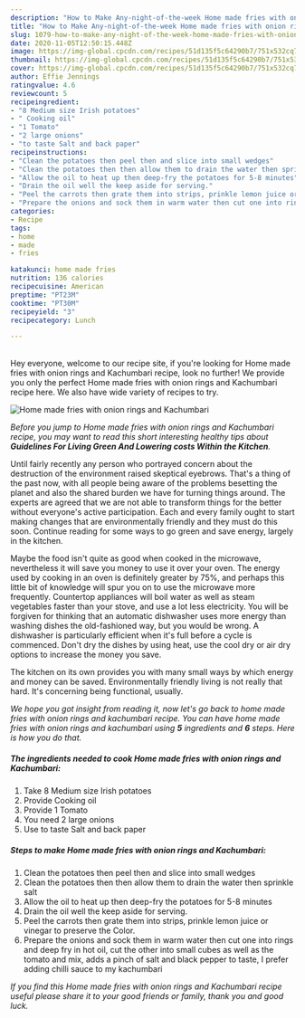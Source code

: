 ```yaml
---
description: "How to Make Any-night-of-the-week Home made fries with onion rings and Kachumbari"
title: "How to Make Any-night-of-the-week Home made fries with onion rings and Kachumbari"
slug: 1079-how-to-make-any-night-of-the-week-home-made-fries-with-onion-rings-and-kachumbari
date: 2020-11-05T12:50:15.448Z
image: https://img-global.cpcdn.com/recipes/51d135f5c64290b7/751x532cq70/home-made-fries-with-onion-rings-and-kachumbari-recipe-main-photo.jpg
thumbnail: https://img-global.cpcdn.com/recipes/51d135f5c64290b7/751x532cq70/home-made-fries-with-onion-rings-and-kachumbari-recipe-main-photo.jpg
cover: https://img-global.cpcdn.com/recipes/51d135f5c64290b7/751x532cq70/home-made-fries-with-onion-rings-and-kachumbari-recipe-main-photo.jpg
author: Effie Jennings
ratingvalue: 4.6
reviewcount: 5
recipeingredient:
- "8 Medium size Irish potatoes"
- " Cooking oil"
- "1 Tomato"
- "2 large onions"
- "to taste Salt and back paper"
recipeinstructions:
- "Clean the potatoes then peel then and slice into small wedges"
- "Clean the potatoes then then allow them to drain the water then sprinkle salt"
- "Allow the oil to heat up then deep-fry the potatoes for 5-8 minutes"
- "Drain the oil well the keep aside for serving."
- "Peel the carrots then grate them into strips, prinkle lemon juice or vinegar to preserve the Color."
- "Prepare the onions and sock them in warm water then cut one into rings and deep fry in hot oil, cut the other into small cubes as well as the tomato and mix, adds a pinch of salt and black pepper to taste, I prefer adding chilli sauce to my kachumbari"
categories:
- Recipe
tags:
- home
- made
- fries

katakunci: home made fries 
nutrition: 136 calories
recipecuisine: American
preptime: "PT23M"
cooktime: "PT30M"
recipeyield: "3"
recipecategory: Lunch

---
```

<br>
Hey everyone, welcome to our recipe site, if you're looking for Home made fries with onion rings and Kachumbari recipe, look no further! We provide you only the perfect Home made fries with onion rings and Kachumbari recipe here. We also have wide variety of recipes to try.
<br>


![Home made fries with onion rings and Kachumbari](https://img-global.cpcdn.com/recipes/51d135f5c64290b7/751x532cq70/home-made-fries-with-onion-rings-and-kachumbari-recipe-main-photo.jpg)

<i>Before you jump to Home made fries with onion rings and Kachumbari recipe, you may want to read this short interesting healthy tips about 
<strong>Guidelines For Living Green And Lowering costs Within the Kitchen</strong>.</i>
</br>

Until fairly recently any person who portrayed concern about the destruction of the environment raised skeptical eyebrows. That's a thing of the past now, with all people being aware of the problems besetting the planet and also the shared burden we have for turning things around. The experts are agreed that we are not able to transform things for the better without everyone's active participation. Each and every family ought to start making changes that are environmentally friendly and they must do this soon. Continue reading for some ways to go green and save energy, largely in the kitchen.

Maybe the food isn't quite as good when cooked in the microwave, nevertheless it will save you money to use it over your oven. The energy used by cooking in an oven is definitely greater by 75%, and perhaps this little bit of knowledge will spur you on to use the microwave more frequently. Countertop appliances will boil water as well as steam vegetables faster than your stove, and use a lot less electricity. You will be forgiven for thinking that an automatic dishwasher uses more energy than washing dishes the old-fashioned way, but you would be wrong. A dishwasher is particularly efficient when it's full before a cycle is commenced. Don't dry the dishes by using heat, use the cool dry or air dry options to increase the money you save.

The kitchen on its own provides you with many small ways by which energy and money can be saved. Environmentally friendly living is not really that hard. It's concerning being functional, usually.


<i>We hope you got insight from reading it, now let's go back to home made fries with onion rings and kachumbari recipe. You can have home made fries with onion rings and kachumbari using <strong>5</strong> ingredients and <strong>6</strong> steps. Here is how you do that.
</i>

##### The ingredients needed to cook Home made fries with onion rings and Kachumbari:

1. Take 8 Medium size Irish potatoes
1. Provide  Cooking oil
1. Provide 1 Tomato
1. You need 2 large onions
1. Use to taste Salt and back paper


##### Steps to make Home made fries with onion rings and Kachumbari:

1. Clean the potatoes then peel then and slice into small wedges
1. Clean the potatoes then then allow them to drain the water then sprinkle salt
1. Allow the oil to heat up then deep-fry the potatoes for 5-8 minutes
1. Drain the oil well the keep aside for serving.
1. Peel the carrots then grate them into strips, prinkle lemon juice or vinegar to preserve the Color.
1. Prepare the onions and sock them in warm water then cut one into rings and deep fry in hot oil, cut the other into small cubes as well as the tomato and mix, adds a pinch of salt and black pepper to taste, I prefer adding chilli sauce to my kachumbari


<i>If you find this Home made fries with onion rings and Kachumbari recipe useful please share it to your good friends or family, thank you and good luck.</i>
